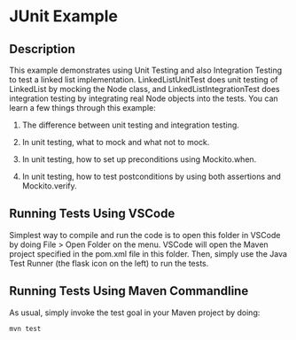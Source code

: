 # JUnit Example

## Description

This example demonstrates using Unit Testing and also Integration Testing to
test a linked list implementation.  LinkedListUnitTest does unit testing of
LinkedList by mocking the Node class, and LinkedListIntegrationTest does
integration testing by integrating real Node objects into the tests.  You can
learn a few things through this example:

1. The difference between unit testing and integration testing.

2. In unit testing, what to mock and what not to mock.

3. In unit testing, how to set up preconditions using Mockito.when.

4. In unit testing, how to test postconditions by using both assertions and Mockito.verify.

## Running Tests Using VSCode

Simplest way to compile and run the code is to open this folder in VSCode by
doing File > Open Folder on the menu.  VSCode will open the Maven project
specified in the pom.xml file in this folder.  Then, simply use the Java Test
Runner (the flask icon on the left) to run the tests.

## Running Tests Using Maven Commandline

As usual, simply invoke the test goal in your Maven project by doing:

```
mvn test
```

